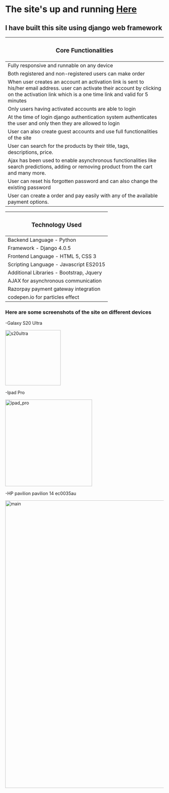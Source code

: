 # The site's up and running [Here](https://manav-shah-django-ecommerce.herokuapp.com)

## I have built this site using django web framework

<table class="table table-light border border-success border-5">
    <thead>
      <tr>
        <th scope="col" class='text-center'><h3>Core Functionalities</h3></th>
      </tr>
    </thead>
    <tbody class="table-group-divider">
    <tr>
        <td>Fully responsive and runnable on any device</td>
    </tr>
     <tr>
        <td>Both registered and non-registered users can make order</td>
     </tr>
     <tr>
        <td>When user creates an account an activation link is sent to his/her email address. user can activate their account by clicking on the activation link which is a one time link and valid for 5 minutes</td>
     </tr>
     <tr>
        <td>Only users having activated accounts are able to login</td>
     </tr>
     <tr>
        <td>At the time of login django authentication system authenticates the user and only then they are allowed to login</td>
     </tr>
     <tr>
        <td>User can also create guest accounts and use full functionalities of the site</td>
     </tr>
     <tr>
        <td>User can search for the products by their title, tags, descriptions, price.</td>
     </tr>
     <tr>
        <td>Ajax has been used to enable asynchronous functionalities like search predictions, adding or removing product from the cart and many more.</td>
     </tr>
     <tr>
        <td>User can reset his forgotten password and can also change the existing password</td>
     </tr>
     <tr>
        <td>User can create a order and pay easily with any of the available payment options.</td>
     </tr>
    </tbody>
  </table>    
  
   <table class="table table-light border border-success border-5 mt-5">
    <thead>
      <tr>
        <th scope="col" class='text-center'><h3>Technology Used</h3></th>
      </tr>
    </thead>
    <tbody class="table-group-divider">
     <tr>
        <td>Backend Language - Python</td>
     </tr>
     <tr>
        <td>Framework - Django 4.0.5</td>
     </tr>
     <tr>
        <td>Frontend Language - HTML 5, CSS 3</td>
     </tr>
     <tr>
        <td>Scripting Language - Javascript ES2015</td>
     </tr>
     <tr>
        <td>Additional Libraries - Bootstrap, Jquery</td>
     </tr>
     <tr>
        <td>AJAX for asynchronous communication</td>
     </tr>
     <tr>
        <td>Razorpay payment gateway integration</td>
     </tr>
     <tr>
        <td>codepen.io for particles effect</td>
     </tr>
    </tbody>
  </table>     
  
  ### Here are some screenshots of the site on different devices
  
-Galaxy S20 Ultra
    
  <img width="176" alt="s20ultra" src="https://user-images.githubusercontent.com/87382558/180989788-accde175-71c8-411e-8637-9861b8f08d60.PNG">

-Ipad Pro

  <img width="276" alt="ipad_pro" src="https://user-images.githubusercontent.com/87382558/180989897-3edeb4de-dcf8-4757-97c7-b361ded09de3.PNG">

-HP pavilion pavilion 14 ec0035au
  
   <img width="915" alt="main" src="https://user-images.githubusercontent.com/87382558/180990243-29f6260e-9b77-414f-a078-6df2bedb1373.PNG">


  
  
  
  
  

